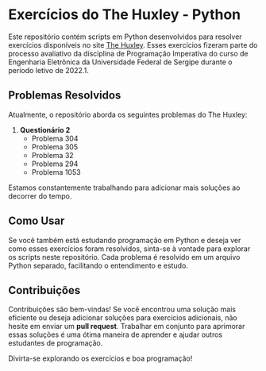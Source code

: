# Exercícios do The Huxley - Python

Este repositório contém scripts em Python desenvolvidos para resolver exercícios disponíveis no site [The Huxley](https://www.thehuxley.com). Esses exercícios fizeram parte do processo avaliativo da disciplina de Programação Imperativa do curso de Engenharia Eletrônica da Universidade Federal de Sergipe durante o período letivo de 2022.1.

## Problemas Resolvidos

Atualmente, o repositório aborda os seguintes problemas do The Huxley:

1. **Questionário 2**
   - Problema 304
   - Problema 305
   - Problema 32
   - Problema 294
   - Problema 1053

Estamos constantemente trabalhando para adicionar mais soluções ao decorrer do tempo.

## Como Usar

Se você também está estudando programação em Python e deseja ver como esses exercícios foram resolvidos, sinta-se à vontade para explorar os scripts neste repositório. Cada problema é resolvido em um arquivo Python separado, facilitando o entendimento e estudo.

## Contribuições

Contribuições são bem-vindas! Se você encontrou uma solução mais eficiente ou deseja adicionar soluções para exercícios adicionais, não hesite em enviar um **pull request**. Trabalhar em conjunto para aprimorar essas soluções é uma ótima maneira de aprender e ajudar outros estudantes de programação. 

Divirta-se explorando os exercícios e boa programação!